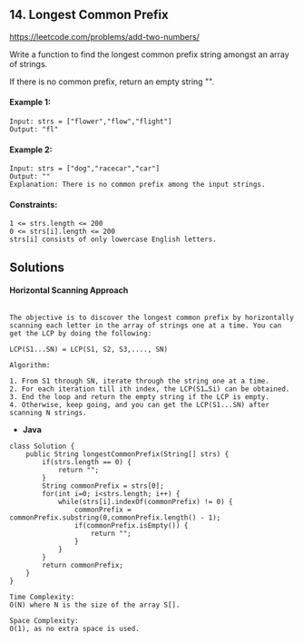 ## 14. Longest Common Prefix


https://leetcode.com/problems/add-two-numbers/

Write a function to find the longest common prefix string amongst an array of strings.

If there is no common prefix, return an empty string "".



#### Example 1:
```
Input: strs = ["flower","flow","flight"]
Output: "fl"
```

#### Example 2:
```
Input: strs = ["dog","racecar","car"]
Output: ""
Explanation: There is no common prefix among the input strings.
```

#### Constraints:
```
1 <= strs.length <= 200
0 <= strs[i].length <= 200
strs[i] consists of only lowercase English letters.
```

## Solutions


#### Horizontal Scanning Approach
```

The objective is to discover the longest common prefix by horizontally scanning each letter in the array of strings one at a time. You can get the LCP by doing the following:

LCP(S1...SN) = LCP(S1, S2, S3,...., SN)

Algorithm:

1. From S1 through SN, iterate through the string one at a time.
2. For each iteration till ith index, the LCP(S1…Si) can be obtained.
3. End the loop and return the empty string if the LCP is empty.
4. Otherwise, keep going, and you can get the LCP(S1...SN) after scanning N strings.
```


* **Java**

```
class Solution {
    public String longestCommonPrefix(String[] strs) {
        if(strs.length == 0) {
            return "";
        }
        String commonPrefix = strs[0];
        for(int i=0; i<strs.length; i++) {
            while(strs[i].indexOf(commonPrefix) != 0) {
                commonPrefix = commonPrefix.substring(0,commonPrefix.length() - 1);
                if(commonPrefix.isEmpty()) {
                    return "";
                }
            }
        }
        return commonPrefix;
    }
}

```

```
Time Complexity: 
O(N) where N is the size of the array S[].

Space Complexity: 
O(1), as no extra space is used.
```